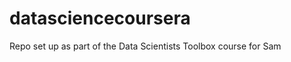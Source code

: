 datasciencecoursera
===================

Repo set up as part of the Data Scientists Toolbox course for Sam
